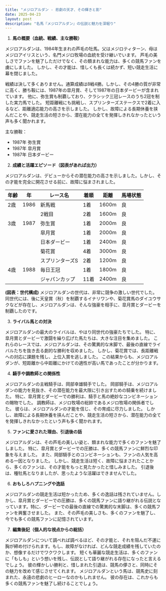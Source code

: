 ```yaml
---
title: "メジロアルダン - 悲劇の天才、その輝きと影"
date: 2025-04-23
layout: post
description: "名馬『メジロアルダン』の伝説と魅力を深堀り"
---
```


1. **馬の概要（血統、戦績、主な勝鞍）**

メジロアルダンは、1984年生まれの芦毛の牡馬。父はメジロティターン、母はメジロアイリスという、名門メジロ牧場の血統を受け継いでいます。  芦毛の美しさでファンを魅了しただけでなく、その類まれな能力は、多くの競馬ファンを虜にしました。  しかし、その才能は、惜しくも長くは続かず、短い競走生活に幕を閉じました。

戦績は決して多くありません。通算成績は8戦4勝。しかし、その4勝の質が非常に高く、勝ち鞍には、1987年の皐月賞、そして1987年の日本ダービーが含まれています。  他に、弥生賞も制覇しており、クラシック三冠レースのうち2冠を制した実力馬でした。  短距離戦にも挑戦し、スプリンターズステークスで2着に入るなど、距離適応能力の高さを示しました。  しかし、故障による長期休養を挟んだことや、競走生活の短さから、潜在能力の全てを発揮しきれなかったという声も多く聞かれます。

主な勝鞍：
* 1987年 弥生賞
* 1987年 皐月賞
* 1987年 日本ダービー


2. **成績と活躍エピソード（図表があれば出力）**

メジロアルダンは、デビューからその潜在能力の高さを示しました。しかし、その才能を完全に開花させる前に、故障に悩まされました。

| 年齢 | 年 | レース名            | 着順 | 距離 | 馬場状態 |
|------|---|--------------------|-----|-----|---------|
| 2歳  | 1986 | 新馬戦            | 1着 | 1600m| 良      |
|       |    | 2戦目             | 2着 | 1600m| 良      |
| 3歳  | 1987 | 弥生賞            | 1着 | 2000m| 良      |
|       |    | 皐月賞            | 1着 | 2000m| 良      |
|       |    | 日本ダービー        | 1着 | 2400m| 良      |
|       |    | 菊花賞            | 4着 | 3000m| 良      |
|       |    | スプリンターズS    | 2着 | 1200m| 良      |
| 4歳  | 1988 | 毎日王冠           | 1着 | 1800m| 良      |
|       |    | ジャパンカップ       | 11着| 2400m| 良      |


**(図表：世代構成)**  メジロアルダンの世代は、非常に競争の激しい世代でした。  同世代には、後に天皇賞（秋）を制覇するイナリワンや、菊花賞馬のダイユウサクなどが存在し、メジロアルダンは、そんな強豪を相手に、皐月賞とダービーを制覇したのです。


3. **ライバル馬との対決**

メジロアルダンの最大のライバルは、やはり同世代の強豪たちでした。  特に、皐月賞とダービーで激闘を繰り広げた馬たちは、大きな注目を集めました。  これらのレースでは、メジロアルダンは、その驚異的な末脚で、最後の直線でライバルたちを抜き去る劇的な勝利を収めました。  しかし、菊花賞では、長距離戦への対応に課題を残し、上位入賞を逃しました。  この結果からも、メジロアルダンが、短距離から中距離にかけての適性が高い馬であったことが分かります。


4. **騎手や調教師との関係性**

メジロアルダンの主戦騎手は、岡部幸雄騎手でした。  岡部騎手は、メジロアルダンの能力を見抜き、その潜在能力を最大限に引き出すための騎乗を続けました。  特に、皐月賞とダービーでの勝利は、騎手と馬の絶妙なコンビネーションの賜物でした。  調教師は、メジロ牧場の総帥であるメジロ牧場の関係者でした。  彼らは、メジロアルダンの才能を信じ、その育成に尽力しました。  しかし、故障による長期休養を挟んだことや、競走生活の短さから、潜在能力の全てを発揮しきれなかったという声も多く聞かれます。


5. **ファンに愛された理由、引退後の話**

メジロアルダンは、その芦毛の美しい姿と、類まれな能力で多くのファンを魅了しました。  特に、皐月賞とダービーでの圧勝は、多くの競馬ファンに鮮烈な印象を与えました。  また、岡部騎手とのコンビネーションも、ファンの人気を高める一因となりました。  しかし、競走生活は短く、故障に悩まされたことから、多くのファンは、その才能をもっと見たかったと惜しみました。  引退後は、種牡馬となりましたが、思ったような活躍はできませんでした。


6. **おもしろハプニングや逸話**

メジロアルダンの競走生活は短かったため、多くの逸話は残されていません。しかし、皐月賞とダービーでの圧勝は、多くの競馬ファンに語り継がれる伝説となっています。特に、ダービーでの最後の直線での驚異的な末脚は、多くの競馬ファンを興奮させました。  また、その芦毛の美しさも、多くのファンを魅了し、今でも多くの競馬ファンに記憶されています。


7. **編集後記（個人的な視点からの総括）**

メジロアルダンについて調べれば調べるほど、その才能と、それを阻んだ不運に胸が締め付けられます。もし、故障がなければ、どんな競走成績を残していたのか、想像するだけでワクワクします。  短くも華麗な競走生活は、多くのファンに「もしも」という想いを残し、伝説として語り継がれる存在になったと言えるでしょう。  彼の輝かしい勝利と、惜しまれた引退は、競馬の儚さと、同時にその魅力を改めて感じさせてくれます。  メジロアルダンという馬は、競馬史に刻まれた、永遠の悲劇のヒーローなのかもしれません。  彼の存在は、これからも多くの競馬ファンを魅了し続けることでしょう。
